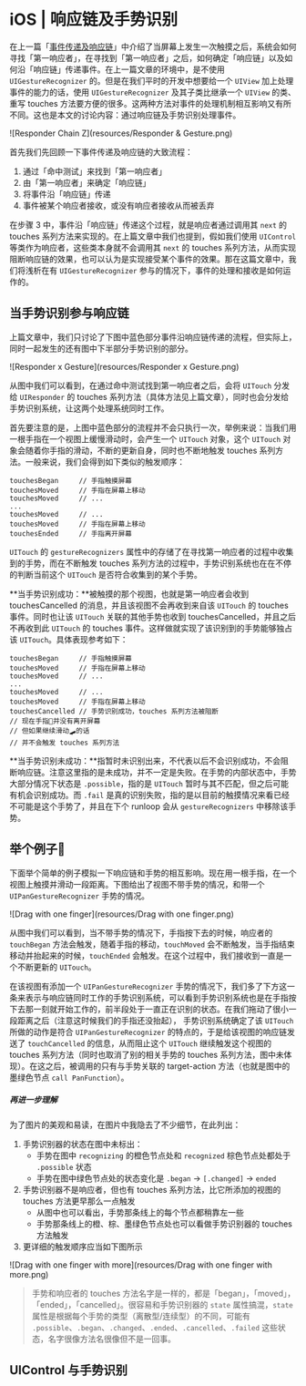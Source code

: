 # iOS | 响应链及手势识别

在上一篇「[事件传递及响应链](https://mim0sa.github.io/2020/11/05/事件传递及响应链.html)」中介绍了当屏幕上发生一次触摸之后，系统会如何寻找「第一响应者」，在寻找到「第一响应者」之后，如何确定「响应链」以及如何沿「响应链」传递事件。在上一篇文章的环境中，是不使用 `UIGestureRecognizer` 的。但是在我们平时的开发中想要给一个 `UIView` 加上处理事件的能力的话，使用 `UIGestureRecognizer` 及其子类比继承一个 `UIView` 的类、重写 touches 方法要方便的很多。这两种方法对事件的处理机制相互影响又有所不同。这也是本文的讨论内容：通过响应链及手势识别处理事件。

![Responder Chain Z](resources/Responder & Gesture.png)

<!--more-->

首先我们先回顾一下事件传递及响应链的大致流程：

1. 通过「命中测试」来找到「第一响应者」
2. 由「第一响应者」来确定「响应链」
3. 将事件沿「响应链」传递
4. 事件被某个响应者接收，或没有响应者接收从而被丢弃

在步骤 3 中，事件沿「响应链」传递这个过程，就是响应者通过调用其 `next` 的 touches 系列方法来实现的。在上篇文章中我们也提到，假如我们使用 `UIControl` 等类作为响应者，这些类本身就不会调用其 `next` 的 touches 系列方法，从而实现阻断响应链的效果，也可以认为是实现接受某个事件的效果。那在这篇文章中，我们将浅析在有  `UIGestureRecognizer` 参与的情况下，事件的处理和接收是如何运作的。



## 当手势识别参与响应链

上篇文章中，我们只讨论了下图中蓝色部分事件沿响应链传递的流程，但实际上，同时一起发生的还有图中下半部分手势识别的部分。

![Responder x Gesture](resources/Responder x Gesture.png)

从图中我们可以看到，在通过命中测试找到第一响应者之后，会将 `UITouch` 分发给 `UIResponder` 的 touches 系列方法（具体方法见上篇文章），同时也会分发给手势识别系统，让这两个处理系统同时工作。

首先要注意的是，上图中蓝色部分的流程并不会只执行一次，举例来说：当我们用一根手指在一个视图上缓慢滑动时，会产生一个 `UITouch` 对象，这个 `UITouch` 对象会随着你手指的滑动，不断的更新自身，同时也不断地触发 touches 系列方法。一般来说，我们会得到如下类似的触发顺序：

```
touchesBegan     // 手指触摸屏幕
touchesMoved     // 手指在屏幕上移动
touchesMoved     // ...
...
touchesMoved     // ...
touchesMoved     // 手指在屏幕上移动
touchesEnded     // 手指离开屏幕
```

`UITouch` 的 `gestureRecognizers` 属性中的存储了在寻找第一响应者的过程中收集到的手势，而在不断触发 touches 系列方法的过程中，手势识别系统也在在不停的判断当前这个 `UITouch` 是否符合收集到的某个手势。

**当手势识别成功：**被触摸的那个视图，也就是第一响应者会收到 touchesCancelled 的消息，并且该视图不会再收到来自该 `UITouch` 的 touches 事件。同时也让该 `UITouch` 关联的其他手势也收到 touchesCancelled，并且之后不再收到此 `UITouch` 的 touches 事件。这样做就实现了该识别到的手势能够独占该 `UITouch`。具体表现参考如下：

```
touchesBegan     // 手指触摸屏幕
touchesMoved     // 手指在屏幕上移动
touchesMoved     // ...
...
touchesMoved     // ...
touchesMoved     // 手指在屏幕上移动
touchesCancelled // 手势识别成功，touches 系列方法被阻断
// 现在手指💅并没有离开屏幕
// 但如果继续滑动🛹的话
// 并不会触发 touches 系列方法
```

**当手势识别未成功：**指暂时未识别出来，不代表以后不会识别成功，不会阻断响应链。注意这里指的是未成功，并不一定是失败。在手势的内部状态中，手势大部分情况下状态是 `.possible`，指的是 `UITouch` 暂时与其不匹配，但之后可能有机会识别成功。而 `.fail` 是真的识别失败，指的是以目前的触摸情况来看已经不可能是这个手势了，并且在下个 runloop 会从 `gestureRecognizers` 中移除该手势。



## 举个例子🌰

下面举个简单的例子模拟一下响应链和手势的相互影响。现在用一根手指，在一个视图上触摸并滑动一段距离。下图给出了视图不带手势的情况，和带一个 `UIPanGestureRecognizer` 手势的情况。

![Drag with one finger](resources/Drag with one finger.png)

从图中我们可以看到，当不带手势的情况下，手指按下去的时候，响应者的 `touchBegan` 方法会触发，随着手指的移动，`touchMoved` 会不断触发，当手指结束移动并抬起来的时候，`touchEnded` 会触发。在这个过程中，我们接收到一直是一个不断更新的 `UITouch`。

在该视图有添加一个 `UIPanGestureRecognizer` 手势的情况下，我们多了下方这一条来表示与响应链同时工作的手势识别系统，可以看到手势识别系统也是在手指按下去那一刻就开始工作的，前半段处于一直正在识别的状态。在我们拖动了很小一段距离之后（注意这时候我们的手指还没抬起）， 手势识别系统确定了该 `UITouch` 所做的动作是符合 `UIPanGestureRecognizer` 的特点的，于是给该视图的响应链发送了 `touchCancelled` 的信息，从而阻止这个 `UITouch` 继续触发这个视图的 touches 系列方法（同时也取消了别的相关手势的 touches 系列方法，图中未体现）。在这之后，被调用的只有与手势关联的 target-action 方法（也就是图中的墨绿色节点 `call PanFunction`）。

##### 再进一步理解

为了图片的美观和易读，在图片中我隐去了不少细节，在此列出：

1. 手势识别器的状态在图中未标出：
   * 手势在图中 `recognizing` 的橙色节点处和 `recognized` 棕色节点处都处于 `.possible` 状态
   * 手势在图中绿色节点处的状态变化是 `.began` -> `[.changed]` -> `ended`
2. 手势识别器不是响应者，但也有 touches 系列方法，比它所添加的视图的 touches 方法更早那么一点触发
   * 从图中也可以看出，手势那条线上的每个节点都稍靠左一些
   * 手势那条线上的橙、棕、墨绿色节点处也可以看做手势识别器的 touches 方法触发
3. 更详细的触发顺序应当如下图所示

![Drag with one finger with more](resources/Drag with one finger with more.png)

> 手势和响应者的 touches 方法名字是一样的，都是「began」，「moved」，「ended」，「cancelled」。很容易和手势识别器的 `state` 属性搞混，`state` 属性是根据每个手势的类型（离散型/连续型）的不同，可能有 `.possible`、`.began`、`.changed`、`.ended`、`.cancelled`、`.failed` 这些状态，名字很像方法名很像但不是一回事。



## UIControl 与手势识别















